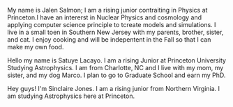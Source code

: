 My name is Jalen Salmon; I am a rising junior contraiting in Physics at Princeton.I have an intererst in Nuclear Physics and cosmology and applying computer science principle to tcreate models and simulations. I live in a small toen in Southern New Jersey with my parents, brother, sister, and cat. I enjoy cooking and will be indepentent in the Fall so that I can make my own food. 

Hello my name is Satuye Lacayo. I am a rising Junior at Princeton University Studying Astrophysics. I am from Charlotte, NC and I live with my mom, my sister, and my dog Marco. I plan to go to Graduate School and earn my PhD.

Hey guys! I'm Sinclaire Jones. I am a rising junior from Northern Virginia. I am studying Astrophysics here at Princeton.
